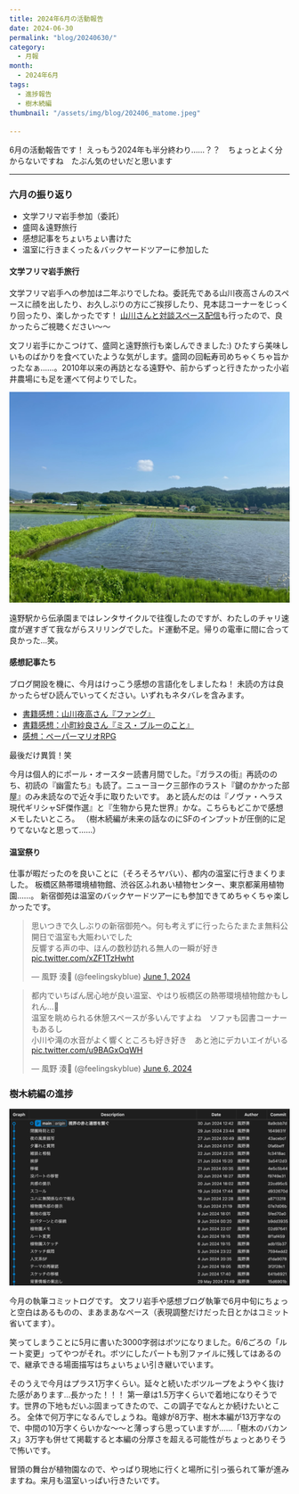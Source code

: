 ```yaml
---
title: 2024年6月の活動報告
date: 2024-06-30
permalink: "blog/20240630/"
category:
  - 月報
month:
  - 2024年6月
tags:
  - 進捗報告
  - 樹木続編
thumbnail: "/assets/img/blog/202406_matome.jpeg"

---
```


6月の活動報告です！
えっもう2024年も半分終わり……？？　ちょっとよく分からないですね　たぶん気のせいだと思います

<hr>

### 六月の振り返り
- 文学フリマ岩手参加（委託）
- 盛岡＆遠野旅行
- 感想記事をちょいちょい書けた
- 温室に行きまくった＆バックヤードツアーに参加した

#### 文学フリマ岩手旅行
文学フリマ岩手への参加は二年ぶりでしたね。委託先である山川夜高さんのスペースに顔を出したり、お久しぶりの方にご挨拶したり、見本誌コーナーをじっくり回ったり、楽しかったです！
<a href="https://x.com/i/spaces/1kvKpvmkDPLJE" target="blank" rel="nofollow">山川さんと対談スペース配信</a>も行ったので、良かったらご視聴ください〜〜

文フリ岩手にかこつけて、盛岡と遠野旅行も楽しんできました:)
ひたすら美味しいものばかりを食べていたような気がします。盛岡の回転寿司めちゃくちゃ旨かったなぁ……。2010年以来の再訪となる遠野や、前からずっと行きたかった小岩井農場にも足を運べて何よりでした。

<img src="/assets/img/blog/202406_toono.jpeg" alt="遠野の田園風景" loading="lazy" width="800" class="">

遠野駅から伝承園まではレンタサイクルで往復したのですが、わたしのチャリ速度が遅すぎて我ながらスリリングでした。ド運動不足。帰りの電車に間に合って良かった…笑。

#### 感想記事たち
ブログ開設を機に、今月はけっこう感想の言語化をしましたね！
未読の方は良かったらぜひ読んでいってください。いずれもネタバレを含みます。
- <a href="/blog/20240603/">書籍感想：山川夜高さん『ファング』</a>
- <a href="/blog/20240604/">書籍感想：小町紗良さん『ミス・ブルーのこと』</a>
- <a href="/blog/20240612/">感想：ペーパーマリオRPG</a>

最後だけ異質！笑

今月は個人的にポール・オースター読書月間でした。『ガラスの街』再読ののち、初読の『幽霊たち』も読了。ニューヨーク三部作のラスト『鍵のかかった部屋』のみ未読なので近々手に取りたいです。
あと読んだのは『ノヴァ・ヘラス　現代ギリシャSF傑作選』と『生物から見た世界』かな。こちらもどこかで感想メモしたいところ。
（樹木続編が未来の話なのにSFのインプットが圧倒的に足りてないなと思って……）

#### 温室祭り
仕事が暇だったのを良いことに（そろそろヤバい）、都内の温室に行きまくりました。
板橋区熱帯環境植物館、渋谷区ふれあい植物センター、東京都薬用植物園……。
新宿御苑は温室のバックヤードツアーにも参加できてめちゃくちゃ楽しかったです。

<blockquote class="twitter-tweet"><p lang="ja" dir="ltr">思いつきで久しぶりの新宿御苑へ。何も考えずに行ったらたまたま無料公開日で温室も大賑わいでした<br>反響する声の中、ほんの数秒訪れる無人の一瞬が好き <a href="https://t.co/xZF1TzHwht">pic.twitter.com/xZF1TzHwht</a></p>&mdash; 風野 湊🌿 (@feelingskyblue) <a href="https://twitter.com/feelingskyblue/status/1796852775286084040?ref_src=twsrc%5Etfw">June 1, 2024</a></blockquote> <script async src="https://platform.twitter.com/widgets.js" charset="utf-8"></script>

<blockquote class="twitter-tweet"><p lang="ja" dir="ltr">都内でいちばん居心地が良い温室、やはり板橋区の熱帯環境植物館かもしれん…🌴<br>温室を眺められる休憩スペースが多いんですよね　ソファも図書コーナーもあるし<br>小川や滝の水音がよく響くところも好き好き　あと池にデカいエイがいる <a href="https://t.co/u9BAGxOqWH">pic.twitter.com/u9BAGxOqWH</a></p>&mdash; 風野 湊🌿 (@feelingskyblue) <a href="https://twitter.com/feelingskyblue/status/1798710399673729350?ref_src=twsrc%5Etfw">June 6, 2024</a></blockquote> <script async src="https://platform.twitter.com/widgets.js" charset="utf-8"></script>

### 樹木続編の進捗
<img src="/assets/img/blog/commit_log_202406.png" alt="6月のコミットログ" loading="lazy" width="800" class="">

今月の執筆コミットログです。
文フリ岩手や感想ブログ執筆で6月中旬にちょっと空白はあるものの、まあまあなペース（表現調整だけだった日とかはコミット省いてます）。

笑ってしまうことに5月に書いた3000字弱はボツになりました。6/6ごろの「ルート変更」ってやつがそれ。ボツにしたパートも別ファイルに残してはあるので、継承できる場面描写はちょいちょい引き継いでいます。

そのうえで今月はプラス1万字くらい。延々と続いたボツループをようやく抜けた感があります…長かった！！！
第一章は1.5万字くらいで着地になりそうです。世界の下地もだいぶ固まってきたので、この調子でなんとか続けたいところ。
全体で何万字になるんでしょうね。竜嫁が8万字、樹木本編が13万字なので、中間の10万字くらいかな〜〜と薄っすら思っていますが……「樹木のバカンス」3万字も併せて掲載すると本編の分厚さを超える可能性がちょっとありそうで怖いです。

冒頭の舞台が植物園なので、やっぱり現地に行くと場所に引っ張られて筆が進みますね。来月も温室いっぱい行きたいです。

